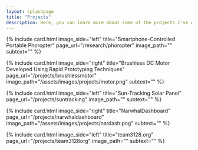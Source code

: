 ```yaml
---
layout: splashpage
title: "Projects"
description: Here, you can learn more about some of the projects I've worked on for engineering teams, classes, or just on my own.
---
```


{% include card.html image_side="left" title="Smartphone-Controlled Portable Phoropter" page_url="/research/phoropter" image_path="" subtext="" %}

{% include card.html image_side="right" title="Brushless DC Motor Developed Using Rapid Prototyping Techniques" page_url="/projects/brushlessmotor" image_path="/assets/images/projects/motor.png" subtext="" %}

{% include card.html image_side="left" title="Sun-Tracking Solar Panel" page_url="/projects/suntracking" image_path="" subtext="" %}

{% include card.html image_side="right" title="NarwhalDashboard" page_url="/projects/narwhaldashboard" image_path="/assets/images/projects/nardash.png" subtext="" %}

{% include card.html image_side="left" title="team3128.org" page_url="/projects/team3128org" image_path="" subtext="" %}